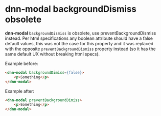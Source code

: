 # dnn-modal backgroundDismiss obsolete

**dnn-modal** `backgroundDismiss` is obsolete, use preventBackgroundDismiss instead. 
Per html specifications any boolean attribute should have a false default values, this was not the case for this property and it was replaced with the opposite `preventBackgroundDismiss` property instead (so it has the same default UX without breaking html specs).

Example before:
```html
<dnn-modal backgroundDimiss={false}>
    <p>Something</p>
</dnn-modal>
```

Example after:
```html
<dnn-modal preventBackgroundDimiss>
    <p>Something</p>
</dnn-modal>
```